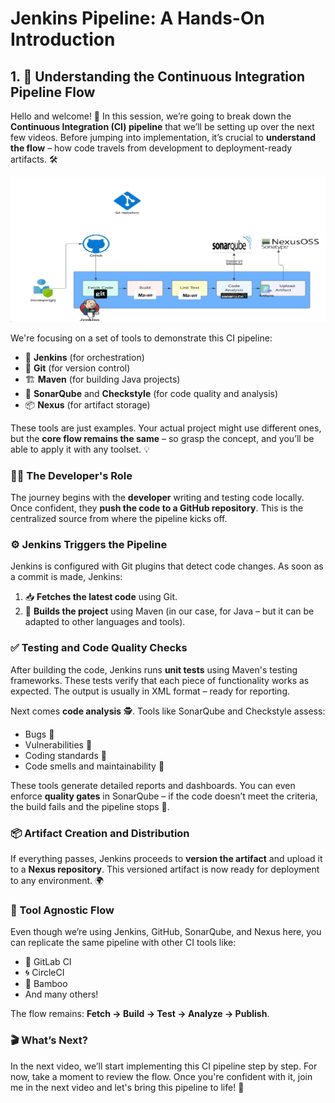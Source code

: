 # Jenkins Pipeline: A Hands-On Introduction

## 1. 🔁 Understanding the Continuous Integration Pipeline Flow

Hello and welcome! 👋 In this session, we’re going to break down the **Continuous Integration (CI) pipeline** that we’ll be setting up over the next few videos. Before jumping into implementation, it’s crucial to **understand the flow** – how code travels from development to deployment-ready artifacts. 🛠️

![Continuous Integration Pipeline Flow](images/Continuous_Integration_Pipeline_Flow.png)

We're focusing on a set of tools to demonstrate this CI pipeline:

- 🧰 **Jenkins** (for orchestration)
- 🧠 **Git** (for version control)
- 🏗️ **Maven** (for building Java projects)
- 🧪 **SonarQube** and **Checkstyle** (for code quality and analysis)
- 📦 **Nexus** (for artifact storage)

These tools are just examples. Your actual project might use different ones, but the **core flow remains the same** – so grasp the concept, and you’ll be able to apply it with any toolset. 💡

### 👨‍💻 The Developer's Role

The journey begins with the **developer** writing and testing code locally. Once confident, they **push the code to a GitHub repository**. This is the centralized source from where the pipeline kicks off.

### ⚙️ Jenkins Triggers the Pipeline

Jenkins is configured with Git plugins that detect code changes. As soon as a commit is made, Jenkins:

1. 📥 **Fetches the latest code** using Git.
2. 🧱 **Builds the project** using Maven (in our case, for Java – but it can be adapted to other languages and tools).

### ✅ Testing and Code Quality Checks

After building the code, Jenkins runs **unit tests** using Maven's testing frameworks. These tests verify that each piece of functionality works as expected. The output is usually in XML format – ready for reporting.

Next comes **code analysis** 🕵️. Tools like SonarQube and Checkstyle assess:

- Bugs 🐞
- Vulnerabilities 🔐
- Coding standards 🧹
- Code smells and maintainability 💭

These tools generate detailed reports and dashboards. You can even enforce **quality gates** in SonarQube – if the code doesn’t meet the criteria, the build fails and the pipeline stops 🚫.

### 📦 Artifact Creation and Distribution

If everything passes, Jenkins proceeds to **version the artifact** and upload it to a **Nexus repository**. This versioned artifact is now ready for deployment to any environment. 🌍

### 🔁 Tool Agnostic Flow

Even though we’re using Jenkins, GitHub, SonarQube, and Nexus here, you can replicate the same pipeline with other CI tools like:

- 🧪 GitLab CI
- 🌀 CircleCI
- 🎍 Bamboo
- And many others!

The flow remains: **Fetch → Build → Test → Analyze → Publish**.

### 🎬 What’s Next?

In the next video, we’ll start implementing this CI pipeline step by step. For now, take a moment to review the flow. Once you're confident with it, join me in the next video and let's bring this pipeline to life! 🚀
